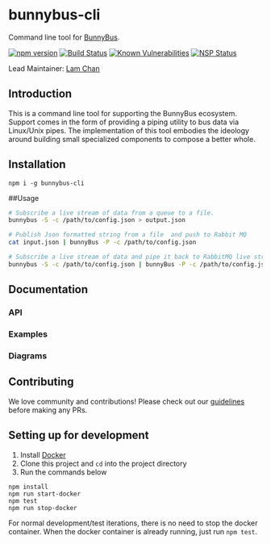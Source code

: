 # bunnybus-cli
Command line tool for [BunnyBus](https://github.com/xogroup/bunnybus).

[![npm version](https://badge.fury.io/js/bunnybus-cli.svg)](https://badge.fury.io/js/bunnybus-cli)
[![Build Status](https://travis-ci.org/xogroup/bunnybus-cli.svg?branch=master)](https://travis-ci.org/xogroup/bunnybus-cli)
[![Known Vulnerabilities](https://snyk.io/test/github/xogroup/bunnybus-cli/badge.svg)](https://snyk.io/test/github/xogroup/bunnybus-cli)
[![NSP Status](https://nodesecurity.io/orgs/xo-group/projects/ff88f05a-3310-411c-a9c7-5abde736c4fc/badge)](https://nodesecurity.io/orgs/xo-group/projects/ff88f05a-3310-411c-a9c7-5abde736c4fc)

Lead Maintainer: [Lam Chan](https://github.com/lamchakchan)

## Introduction
This is a command line tool for supporting the BunnyBus ecosystem.  Support comes in the form of providing a piping utility to bus data via Linux/Unix pipes.  The implementation of this tool embodies the ideology around building small specialized components to compose a better whole.

## Installation
```
npm i -g bunnybus-cli
```

##Usage
```Bash
# Subscribe a live stream of data from a queue to a file.
bunnybus -S -c /path/to/config.json > output.json

# Publish Json formatted string from a file  and push to Rabbit MQ
cat input.json | bunnyBus -P -c /path/to/config.json

# Subscribe a live stream of data and pipe it back to RabbitMQ live stream it to a file
bunnybus -S -c /path/to/config.json | bunnyBus -P -c /path/to/config.json > output.json
```

## Documentation

### API


### Examples



### Diagrams



## Contributing

We love community and contributions! Please check out our [guidelines](http://github.com/xogroup/bunnybus-cli/blob/master/.github/CONTRIBUTING.md) before making any PRs.

## Setting up for development

1. Install [Docker](https://docs.docker.com/engine/installation/)
2. Clone this project and `cd` into the project directory
3. Run the commands below

```
npm install
npm run start-docker
npm test
npm run stop-docker
```

For normal development/test iterations, there is no need to stop the docker container.  When the docker container is already running, just run `npm test`.
